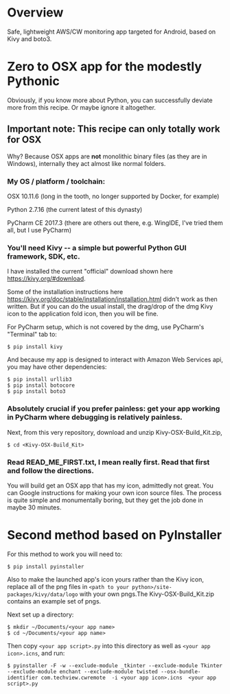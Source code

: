 # Overview
Safe, lightweight AWS/CW monitoring app targeted for Android, based on Kivy and boto3.

# Zero to OSX app for the modestly Pythonic
Obviously, if you know more about Python, you can successfully deviate more from this recipe. Or maybe ignore it altogether.

## Important note: This recipe can only totally work for OSX ##
Why? Because OSX apps are **not** monolithic binary files (as they are in Windows), internally they act almost like normal folders.

### My OS / platform / toolchain: ###
OSX 10.11.6 (long in the tooth, no longer supported by Docker, for example)

Python 2.7.16 (the current latest of this dynasty)

PyCharm CE 2017.3 (there are others out there, e.g. WingIDE, I've tried them all, but I use PyCharm)

### You'll need Kivy -- a simple but powerful Python GUI framework, SDK, etc. ###
I have installed the current "official" download shown here https://kivy.org/#download.

Some of the installation instructions here https://kivy.org/doc/stable/installation/installation.html didn't work as then written. But if you can do the usual install, the drag/drop of the dmg Kivy icon to the application fold icon, then you will be fine.

For PyCharm setup, which is not covered by the dmg, use PyCharm's "Terminal" tab to:
```
$ pip install kivy
```

And because my app is designed to interact with Amazon Web Services api, you may have other dependencies:
```
$ pip install urllib3
$ pip install botocore
$ pip install boto3
```

### Absolutely crucial if you prefer painless: get your app working in PyCharm where debugging is relatively painless. ###

Next, from this very repository, download and unzip Kivy-OSX-Build_Kit.zip, 
```
$ cd <Kivy-OSX-Build_Kit>
```

### Read READ_ME_FIRST.txt, I mean really first. Read that first and follow the directions. ###
You will build get an OSX app that has my icon, admittedly not great. You can Google instructions for making your own icon source files. The process is quite simple and monumentally boring, but they get the job done in maybe 30 minutes.

# Second method based on PyInstaller #
For this method to work you will need to:
```
$ pip install pyinstaller
```
Also to make the launched app's icon yours rather than the Kivy icon, replace all of the png files in `<path to your python>/site-packages/kivy/data/logo` with your own pngs.The Kivy-OSX-Build_Kit.zip contains an example set of pngs.
  
Next set up a directory:
```
$ mkdir ~/Documents/<your app name>
$ cd ~/Documents/<your app name>
```
Then copy `<your app script>.py` into this directory as well as `<your app icon>.icns`, and run:
```
$ pyinstaller -F -w --exclude-module _tkinter --exclude-module Tkinter --exclude-module enchant --exclude-module twisted --osx-bundle-identifier com.techview.cwremote  -i <your app icon>.icns  <your app script>.py
```
